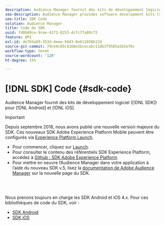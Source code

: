 ```yaml
---
description: Audience Manager fournit des kits de développement logiciel (SDK) pour Android et iOS.
seo-description: Audience Manager provides software development kits (SDKs) for Android and iOS.
seo-title: SDK Code
solution: Audience Manager
title: Code du SDK
uuid: 7d0b40ce-9cee-41f1-8253-dcfc77a89c72
feature: API
exl-id: de7b5a09-353d-4eea-94d3-8e611036b12d
source-git-commit: 79ce9c05c9168e3bcecabc11db3f9585a5b5ef6c
workflow-type: tm+mt
source-wordcount: '120'
ht-degree: 15%

---
```


# [!DNL SDK] Code {#sdk-code}

Audience Manager fournit des kits de développement logiciel ([!DNL SDK]) pour [!DNL Android] et [!DNL iOS].

>[!IMPORTANT]
>
>Depuis septembre 2018, nous avons publié une nouvelle version majeure du SDK. Ces nouveaux SDK Adobe Experience Platform Mobile peuvent être configurés via [Experience Platform Launch](https://www.adobe.com/experience-platform/launch.html).

* Pour commencer, cliquez sur [Launch](https://launch.adobe.com/).
* Pour consulter le contenu des référentiels SDK Experience Platform, accédez à [Github : SDK Adobe Experience Platform](https://github.com/Adobe-Marketing-Cloud/acp-sdks).
* Pour mettre en oeuvre l’Audience Manager dans votre application à l’aide du nouveau SDK v.5, lisez la [documentation de Adobe Audience Manager](https://experienceleague.adobe.com/docs/experience-platform/destinations/catalog/data-management/aam-dil-extension.html?lang=en) sur la nouvelle page du SDK.

<br> 

Nous prenons toujours en charge les SDK Android et iOS 4.x. Pour ces bibliothèques de code du SDK, voir :

* [SDK Android](https://experienceleague.adobe.com/docs/mobile-services/android/overview.html)
* [SDK iOS](https://experienceleague.adobe.com/docs/mobile-services/ios/overview.html)
